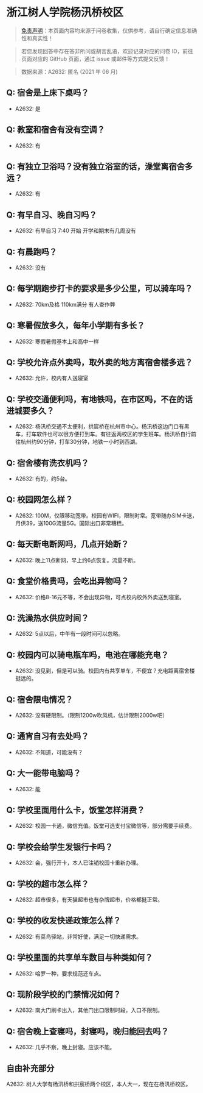 # 浙江树人学院杨汛桥校区

> [免责声明](https://colleges.chat/#_3)：本页面内容均来源于问卷收集，仅供参考，请自行确定信息准确性和真实性！

> 若您发现回答中存在答非所问或胡言乱语，欢迎记录对应的问卷 ID，前往页面对应的 GitHub 页面，通过 issue 或邮件等方式提交反馈！

> 数据来源：A2632: 匿名 (2021 年 06 月)

## Q: 宿舍是上床下桌吗？

- A2632: 是

## Q: 教室和宿舍有没有空调？

- A2632: 有

## Q: 有独立卫浴吗？没有独立浴室的话，澡堂离宿舍多远？

- A2632: 有

## Q: 有早自习、晚自习吗？

- A2632: 有早自习 7:40 开始 开学和期末有几周没有

## Q: 有晨跑吗？

- A2632: 没有

## Q: 每学期跑步打卡的要求是多少公里，可以骑车吗？

- A2632: 70km及格 110km满分 有人查作弊

## Q: 寒暑假放多久，每年小学期有多长？

- A2632: 寒假暑假基本上和高中一样

## Q: 学校允许点外卖吗，取外卖的地方离宿舍楼多远？

- A2632: 允许，校内有人送寝室

## Q: 学校交通便利吗，有地铁吗，在市区吗，不在的话进城要多久？

- A2632: 杨汛桥交通不太便利，拱宸桥在杭州市中心。杨汛桥这边门口有黑车，打车软件也可以很方便打到车。有往返两校区的学生班车。杨汛桥自行前往杭州约90分钟，打车30分钟，地铁一小时到西湖。

## Q: 宿舍楼有洗衣机吗？

- A2632: 有的，约5台。

## Q: 校园网怎么样？

- A2632: 100M，仅限移动宽带。校园有WIFI，限制时常。宽带随办SIM卡送，月供39，送100G流量5G。国际出口非常糟糕。

## Q: 每天断电断网吗，几点开始断？

- A2632: 晚上11点断网，早上约6点恢复。流量不断。

## Q: 食堂价格贵吗，会吃出异物吗？

- A2632: 价格8-16元不等，不会出现异物，可点校内校外外卖送到寝室。

## Q: 洗澡热水供应时间？

- A2632: 5点以后，中午有一段时间可以忽略。

## Q: 校园内可以骑电瓶车吗，电池在哪能充电？

- A2632: 没见到，但是可以骑。校园内有共享单车，不便宜？充电距离宿舍楼挺远的。

## Q: 宿舍限电情况？

- A2632: 没有硬限制。（限制1200w吹风机，估计限制2000w吧）

## Q: 通宵自习有去处吗？

- A2632: 不知道，可能没有？

## Q: 大一能带电脑吗？

- A2632: 能

## Q: 学校里面用什么卡，饭堂怎样消费？

- A2632: 校园一卡通，微信充值。饭堂可选支付宝微信等，部分需要手续费。

## Q: 学校会给学生发银行卡吗？

- A2632: 会，强行开卡，本人已注销校园卡重新办理。

## Q: 学校的超市怎么样？

- A2632: 超市很多，有天猫超市也有杂牌超市，价格都挺正常。

## Q: 学校的收发快递政策怎么样？

- A2632: 有菜鸟驿站，非常好使，满足一切快递需求。

## Q: 学校里面的共享单车数目与种类如何？

- A2632: 哈罗一种，要求规范还车点。

## Q: 现阶段学校的门禁情况如何？

- A2632: 南大门刷卡出入，其他门出口限制时段，入口不限制。

## Q: 宿舍晚上查寝吗，封寝吗，晚归能回去吗？

- A2632: 几乎不察，晚上封寝。应该不能。

## 自由补充部分

A2632: 树人大学有杨汛桥和拱宸桥两个校区，本人大一，现在在杨汛桥校区。